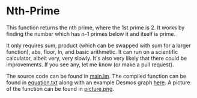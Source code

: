 # Nth-Prime

This function returns the nth prime, where the 1st prime is 2. It works by finding the number which has n-1 primes below it and itself is prime.

It only requires sum, product (which can be swapped with sum for a larger function), abs, floor, ln, and basic arithmetic. It can run on a scientific calculator, albeit very, very slowly. It's also very likely that there could be improvements. If you see any, let me know (or make a pull request).

The source code can be found in [main.lm](./main.lm). The compiled function can be found in [equation.txt](./equation.txt) along with an example Desmos graph [here](https://www.desmos.com/calculator/ab7qzcquax). A picture of the function can be found in [picture.png](./picture.png).
